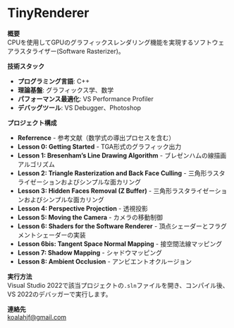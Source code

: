 
# TinyRenderer

‌**概要**‌  
CPUを使用してGPUのグラフィックスレンダリング機能を実現するソフトウェアラスタライザー(Software Rasterizer)。

‌**技術スタック**‌

-   ‌**プログラミング言語**‌: C++
-   ‌**理論基盤**‌: グラフィックス学、数学
-   ‌**パフォーマンス最適化**‌: VS Performance Profiler
-   ‌**デバッグツール**‌: VS Debugger、Photoshop

‌**プロジェクト構成**‌

-   ‌**Referrence**‌ - 参考文献（数学式の導出プロセスを含む）
-   ‌**Lesson 0: Getting Started**‌ - TGA形式のグラフィック出力
-   ‌**Lesson 1: Bresenham’s Line Drawing Algorithm**‌ - ブレゼンハムの線描画アルゴリズム
-   ‌**Lesson 2: Triangle Rasterization and Back Face Culling**‌ - 三角形ラスタライゼーションおよびシンプルな面カリング
-   ‌**Lesson 3: Hidden Faces Removal (Z Buffer)** - 三角形ラスタライゼーションおよびシンプルな面カリング
-   ‌**Lesson 4: Perspective Projection**‌ - 透視投影
-   ‌**Lesson 5: Moving the Camera**‌ - カメラの移動制御
-   ‌**Lesson 6: Shaders for the Software Renderer**‌ - 頂点シェーダーとフラグメントシェーダーの実装
-   ‌**Lesson 6bis: Tangent Space Normal Mapping**‌ - 接空間法線マッピング
-   ‌**Lesson 7: Shadow Mapping**‌ - シャドウマッピング
-   ‌**Lesson 8: Ambient Occlusion**‌ - アンビエントオクルージョン

‌**実行方法**‌  
Visual Studio 2022で該当プロジェクトの`.sln`ファイルを開き、コンパイル後、VS 2022のデバッガーで実行します。

‌**連絡先**‌  
koalahjf@gmail.com